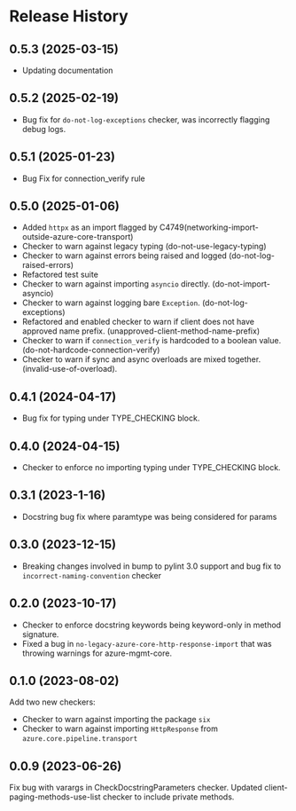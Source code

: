 # Release History

## 0.5.3 (2025-03-15)
- Updating documentation

## 0.5.2 (2025-02-19)

- Bug fix for `do-not-log-exceptions` checker, was incorrectly flagging debug logs.

## 0.5.1 (2025-01-23)

- Bug Fix for connection_verify rule

## 0.5.0 (2025-01-06)

- Added `httpx` as an import flagged by C4749(networking-import-outside-azure-core-transport)
- Checker to warn against legacy typing (do-not-use-legacy-typing)
- Checker to warn against errors being raised and logged (do-not-log-raised-errors)
- Refactored test suite
- Checker to warn against importing `asyncio` directly. (do-not-import-asyncio)
- Checker to warn against logging bare `Exception`. (do-not-log-exceptions)
- Refactored and enabled checker to warn if client does not have approved name prefix. (unapproved-client-method-name-prefix)
- Checker to warn if `connection_verify` is hardcoded to a boolean value. (do-not-hardcode-connection-verify)
- Checker to warn if sync and async overloads are mixed together. (invalid-use-of-overload).


## 0.4.1 (2024-04-17)

- Bug fix for typing under TYPE_CHECKING block.

## 0.4.0 (2024-04-15)

- Checker to enforce no importing typing under TYPE_CHECKING block.

## 0.3.1 (2023-1-16)

- Docstring bug fix where paramtype was being considered for params

## 0.3.0 (2023-12-15)

- Breaking changes involved in bump to pylint 3.0 support and bug fix to `incorrect-naming-convention` checker

## 0.2.0 (2023-10-17)

- Checker to enforce docstring keywords being keyword-only in method signature.
- Fixed a bug in `no-legacy-azure-core-http-response-import` that was throwing warnings for azure-mgmt-core.

## 0.1.0 (2023-08-02)

Add two new checkers:
- Checker to warn against importing the package `six`
- Checker to warn against importing `HttpResponse` from `azure.core.pipeline.transport` 

## 0.0.9 (2023-06-26)
Fix bug with varargs in CheckDocstringParameters checker.
Updated client-paging-methods-use-list checker to include private methods.